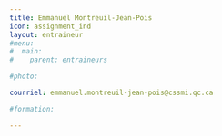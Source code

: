 ```yaml
---
title: Emmanuel Montreuil-Jean-Pois
icon: assignment_ind
layout: entraineur
#menu:
#  main:
#    parent: entraineurs

#photo:

courriel: emmanuel.montreuil-jean-pois@cssmi.qc.ca

#formation:

---
```


